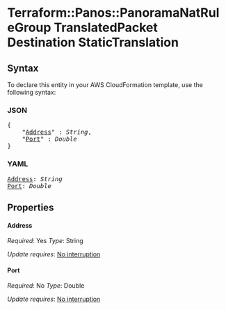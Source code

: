 # Terraform::Panos::PanoramaNatRuleGroup TranslatedPacket Destination StaticTranslation

## Syntax

To declare this entity in your AWS CloudFormation template, use the following syntax:

### JSON

<pre>
{
    "<a href="#address" title="Address">Address</a>" : <i>String</i>,
    "<a href="#port" title="Port">Port</a>" : <i>Double</i>
}
</pre>

### YAML

<pre>
<a href="#address" title="Address">Address</a>: <i>String</i>
<a href="#port" title="Port">Port</a>: <i>Double</i>
</pre>

## Properties

#### Address

_Required_: Yes
_Type_: String

_Update requires_: [No interruption](https://docs.aws.amazon.com/AWSCloudFormation/latest/UserGuide/using-cfn-updating-stacks-update-behaviors.html#update-no-interrupt)

#### Port

_Required_: No
_Type_: Double

_Update requires_: [No interruption](https://docs.aws.amazon.com/AWSCloudFormation/latest/UserGuide/using-cfn-updating-stacks-update-behaviors.html#update-no-interrupt)

